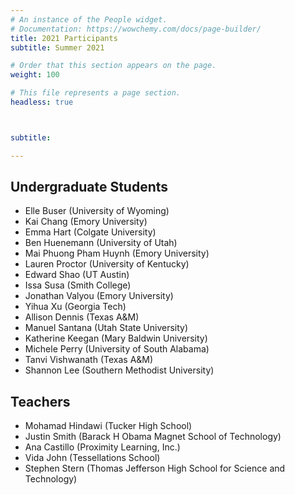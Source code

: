 ```yaml
---
# An instance of the People widget.
# Documentation: https://wowchemy.com/docs/page-builder/
title: 2021 Participants
subtitle: Summer 2021

# Order that this section appears on the page.
weight: 100

# This file represents a page section.
headless: true



subtitle:

---
```

## Undergraduate Students
- Elle Buser (University of Wyoming)
- Kai Chang (Emory University)
- Emma Hart (Colgate University)
- Ben Huenemann (University of Utah)
- Mai Phuong Pham Huynh (Emory University)
- Lauren Proctor (University of Kentucky)
- Edward Shao (UT Austin)
- Issa Susa (Smith College)
- Jonathan Valyou (Emory University)
- Yihua Xu (Georgia Tech)
- Allison Dennis (Texas A&M)
- Manuel Santana (Utah State University)
- Katherine Keegan (Mary Baldwin University)
- Michele Perry (University of South Alabama)
- Tanvi Vishwanath (Texas A&M)
- Shannon Lee (Southern Methodist University)

## Teachers
- Mohamad Hindawi (Tucker High School)
- Justin Smith (Barack H Obama Magnet School of Technology)
- Ana Castillo (Proximity Learning, Inc.)
- Vida John (Tessellations School)
- Stephen Stern (Thomas Jefferson High School for Science and Technology)